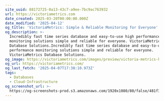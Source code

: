 ```yaml
---
site_uuid: 88172725-0a13-43c7-a9ee-7bc9ac763932
url: https://victoriametrics.com
date_created: 2025-03-20T00:00:00.000Z
date_modified: '2025-04-12'
og_title: 'VictoriaMetrics: Simple & Reliable Monitoring for Everyone'
og_description: >-
  Incredibly fast time series database and easy-to-use high performance
  monitoring solutions simple and reliable for everyone. VictoriaMetrics
  Database Solutions.Incredibly fast time series database and easy-to-use high
  performance monitoring solutions simple and reliable for everyone.
  VictoriaMetrics Database Solutions.
og_image: https://victoriametrics.com/images/preview/victoria-metrics-home-100.webp
og_url: https://victoriametrics.com/
og_last_fetch: '2025-04-07T17:38:10.973Z'
tags:
  - Databases
  - Cloud-Infrastructure
og_screenshot_url: >-
  https://og-screenshots-prod.s3.amazonaws.com/1920x1080/80/false/481f32b5504a7d2f8e57618157057026c9dc77badabfe1238cebf97858a500a1.jpeg
---
```




















































